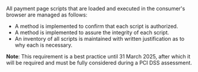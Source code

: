 All payment page scripts that are loaded and executed in the consumer's browser are managed as follows:

- A method is implemented to confirm that each script is authorized.
- A method is implemented to assure the integrity of each script.
- An inventory of all scripts is maintained with written justification as to why each is necessary.

**Note**: This requirement is a best practice until 31 March 2025, after which it will be required and must be fully considered during a PCI DSS assessment.